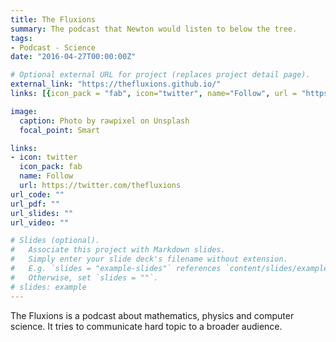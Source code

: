 ```yaml
---
title: The Fluxions
summary: The podcast that Newton would listen to below the tree.
tags:
- Podcast - Science
date: "2016-04-27T00:00:00Z"

# Optional external URL for project (replaces project detail page).
external_link: "https://thefluxions.github.io/"
links: [{icon_pack = "fab", icon="twitter", name="Follow", url = "https://twitter.com/thefluxions"}]

image:
  caption: Photo by rawpixel on Unsplash
  focal_point: Smart

links:
- icon: twitter
  icon_pack: fab
  name: Follow
  url: https://twitter.com/thefluxions
url_code: ""
url_pdf: ""
url_slides: ""
url_video: ""

# Slides (optional).
#   Associate this project with Markdown slides.
#   Simply enter your slide deck's filename without extension.
#   E.g. `slides = "example-slides"` references `content/slides/example-slides.md`.
#   Otherwise, set `slides = ""`.
# slides: example
---
```


The Fluxions is a podcast about mathematics, physics and computer science. It tries to communicate hard topic to a broader audience.
